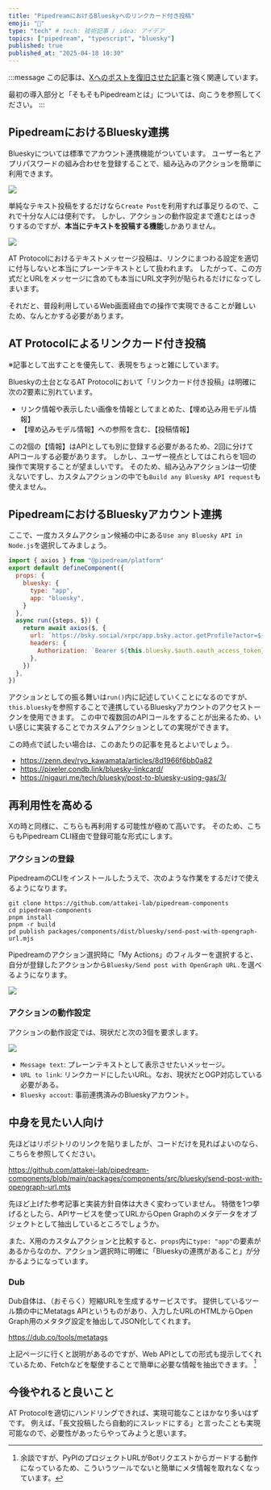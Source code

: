 ```yaml
---
title: "PipedreamにおけるBlueskyへのリンクカード付き投稿"
emoji: "🤖"
type: "tech" # tech: 技術記事 / idea: アイデア
topics: ["pipedream", "typescript", "bluesky"]
published: true
published_at: "2025-04-18 10:30"
---
```


:::message
この記事は、[Xへのポストを復旧させた記事](./pipedream-actions-x-tweet)と強く関連しています。

最初の導入部分と「そもそもPipedreamとは」については、向こうを参照してください。
:::

## PipedreamにおけるBluesky連携

Blueskyについては標準でアカウント連携機能がついています。
ユーザー名とアプリパスワードの組み合わせを登録することで、組み込みのアクションを簡単に利用できます。

![](/images/pipedream-actions-bluesky-linkcard/list-of-prebuild-actions.png)

単純なテキスト投稿をするだけなら`Create Post`を利用すれば事足りるので、これで十分な人には便利です。
しかし、アクションの動作設定まで進むとはっきりするのですが、**本当にテキストを投稿する機能**しかありません。

![](/images/pipedream-actions-bluesky-linkcard/configure-prebuild-create-post.png)

AT Protocolにおけるテキストメッセージ投稿は、リンクにまつわる設定を適切に付与しないと本当にプレーンテキストとして扱われます。
したがって、この方式だとURLをメッセージに含めても本当にURL文字列が貼られるだけになってしまいます。

それだと、普段利用しているWeb画面経由での操作で実現できることが難しいため、なんとかする必要があります。

## AT Protocolによるリンクカード付き投稿

※記事として出すことを優先して、表現をちょっと雑にしています。

Blueskyの土台となるAT Protocolにおいて「リンクカード付き投稿」は明確に次の2要素に別れています。

* リンク情報や表示したい画像を情報としてまとめた、【埋め込み用モデル情報】
* 【埋め込みモデル情報】への参照を含む、【投稿情報】

この2個の【情報】はAPIとしても別に登録する必要があるため、2回に分けてAPIコールする必要があります。
しかし、ユーザー視点としてはこれらを1回の操作で実現することが望ましいです。
そのため、組み込みアクションは一切使えないですし、カスタムアクションの中でも`Build any Bluesky API request`も使えません。

## PipedreamにおけるBlueskyアカウント連携

ここで、一度カスタムアクション候補の中にある`Use any Bluesky API in Node.js`を選択してみましょう。

```javascript
import { axios } from "@pipedream/platform"
export default defineComponent({
  props: {
    bluesky: {
      type: "app",
      app: "bluesky",
    }
  },
  async run({steps, $}) {
    return await axios($, {
      url: `https://bsky.social/xrpc/app.bsky.actor.getProfile?actor=${this.bluesky.$auth.did}`,
      headers: {
        Authorization: `Bearer ${this.bluesky.$auth.oauth_access_token}`,
      },
    })
  },
})
```

アクションとしての振る舞いは`run()`内に記述していくことになるのですが、`this.bluesky`を参照することで連携しているBlueskyアカウントのアクセストークンを使用できます。
この中で複数回のAPIコールをすることが出来るため、いい感じに実装することでカスタムアクションとしての実現ができます。

この時点で試したい場合は、このあたりの記事を見るとよいでしょう。

* https://zenn.dev/ryo_kawamata/articles/8d1966f6bb0a82
* https://pixeler.condb.link/bluesky-linkcard/
* https://nigauri.me/tech/bluesky/post-to-bluesky-using-gas/3/

## 再利用性を高める

Xの時と同様に、こちらも再利用する可能性が極めて高いです。
そのため、こちらもPipedream CLI経由で登録可能な形式にします。

### アクションの登録

PipedreamのCLIをインストールしたうえで、次のような作業をするだけで使えるようになります。

```console
git clone https://github.com/attakei-lab/pipedream-components
cd pipedream-components
pnpm install
pnpm -r build
pd publish packages/components/dist/bluesky/send-post-with-opengraph-url.mjs

```

<!-- textlint-disable -->

Pipedreamのアクション選択時に「My Actions」のフィルターを選択すると、自分が登録したアクションから`Bluesky/Send post with OpenGraph URL.`を選べるようになります。

<!-- textlint-enable -->

![](/images/pipedream-actions-bluesky-linkcard/select-actions.png)

### アクションの動作設定

アクションの動作設定では、現状だと次の3個を要求します。

![](/images/pipedream-actions-bluesky-linkcard/configure-custom-ction.png)

* `Message text`: プレーンテキストとして表示させたいメッセージ。
* `URL to link`: リンクカードにしたいURL。なお、現状だとOGP対応している必要がある。
* `Bluesky accout`: 事前連携済みのBlueskyアカウント。

## 中身を見たい人向け

先ほどはリポジトリのリンクを貼りましたが、コードだけを見ればよいのなら、こちらを参照してください。

https://github.com/attakei-lab/pipedream-components/blob/main/packages/components/src/bluesky/send-post-with-opengraph-url.mts

先ほど上げた参考記事と実装方針自体は大きく変わっていません。
特徴を1つ挙げるとしたら、APIサービスを使ってURLからOpen Graphのメタデータをオブジェクトとして抽出しているところでしょうか。

また、X用のカスタムアクションと比較すると、`props`内に`type: "app"`の要素があるからなのか、アクション選択時に明確に「Blueskyの連携があること」が分かるようになっています。

### Dub

Dub自体は、（おそらく）短縮URLを生成するサービスです。
提供しているツール類の中にMetatags APIというものがあり、入力したURLのHTMLからOpen Graph用のメタタグ設定を抽出してJSON化してくれます。

https://dub.co/tools/metatags

上記ページに行くと説明があるのですが、Web APIとしての形式も提示してくれているため、Fetchなどを駆使することで簡単に必要な情報を抽出できます。 [^1]

[^1]: 余談ですが、PyPIのプロジェクトURLがBotリクエストからガードする動作になっているため、こういうツールでないと簡単にメタ情報を取れなくなっています。

## 今後やれると良いこと

<!-- textlint-disable -->

AT Protocolを適切にハンドリングできれば、実現可能なことはかなり多いはずです。
例えば、「長文投稿したら自動的にスレッドにする」と言ったことも実現可能なので、必要性があったらやってみようと思います。

<!-- textlint-enable -->
